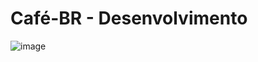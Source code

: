 # Café-BR - Desenvolvimento
![image](https://github.com/user-attachments/assets/2a339bb8-40b9-455d-a657-83375544e654)
